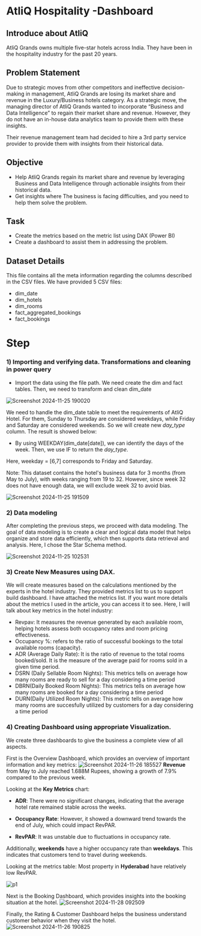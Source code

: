 # AtliQ Hospitality -Dashboard

## Introduce about AtliQ
AtliQ Grands owns multiple five-star hotels across India. They have been in the hospitality industry for the past 20 years. 

## Problem Statement
Due to strategic moves from other competitors and ineffective decision-making in management, AtliQ Grands are losing its market share and revenue in the Luxury/Business hotels category. As a strategic move, the managing director of AtliQ Grands wanted to incorporate “Business and Data Intelligence” to regain their market share and revenue. However, they do not have an in-house data analytics team to provide them with these insights.

Their revenue management team had decided to hire a 3rd party service provider to provide them with insights from their historical data.

## Objective 
* Help AtliQ Grands regain its market share and revenue by leveraging Business and Data Intelligence through actionable insights from their historical data.
* Get insights where The business is facing difficulties, and you need to help them solve the problem.

## Task
- Create the metrics based on the metric list using DAX (Power BI)
- Create a dashboard to assist them in addressing the problem.

## Dataset Details
This file contains all the meta information regarding the columns described in the CSV files. We have provided 5 CSV files:
* dim_date
* dim_hotels
* dim_rooms
* fact_aggregated_bookings
* fact_bookings

# Step 
### 1) Importing and verifying data. Transformations and cleaning in power query
* Import the data using the file path. We need create the dim and fact tables. Then, we need to transform and clean dim_date

![Screenshot 2024-11-25 190020](https://github.com/user-attachments/assets/da22e00b-d364-4a01-839a-d3948ce17fb8)

We need to handle the dim_date table to meet the requirements of AtliQ Hotel. For them, Sunday to Thursday are considered weekdays, while Friday and Saturday are considered weekends. So we will create new _day_type_ column. The result is showed below:
* By using WEEKDAY(dim_date[date]), we can identify the days of the week. Then, we use IF to return the _day_type_. 

Here, weekday = [6,7] corresponds to Friday and Saturday.

Note: This dataset contains the hotel's business data for 3 months (from May to July), with weeks ranging from 19 to 32. However, since week 32 does not have enough data, we will exclude week 32 to avoid bias.


![Screenshot 2024-11-25 191509](https://github.com/user-attachments/assets/aae83af0-860c-4335-a64c-c8909f264c69)

### 2) Data modeling

After completing the previous steps, we proceed with data modeling. The goal of data modeling is to create a clear and logical data model that helps organize and store data efficiently, which then supports data retrieval and analysis. Here, I chose the Star Schema method.

![Screenshot 2024-11-25 102531](https://github.com/user-attachments/assets/b58da8af-bc9b-441d-8d81-1b111a97f1b1)

### 3) Create New Measures using DAX.
We will create measures based on the calculations mentioned by the experts in the hotel industry. They provided metrics list to us to support build dashboard.
I have attached the metrics list. If you want more details about the metrics I used in the article, you can access it to see. Here, I will talk about key metrics in the hotel industry:
* Revpav: It measures the revenue generated by each available room, helping hotels assess both occupancy rates and room pricing effectiveness.
* Occupancy %: refers to the ratio of successful bookings to the total available rooms (capacity).
* ADR (Average Daily Rate): It is the ratio of revenue to the total rooms booked/sold. It is the measure of the average paid for rooms sold in a given time period.
* DSRN (Daily Sellable Room Nights): This metrics tells on average how many rooms are ready to sell for a day considering a time period
* DBRN(Daily Booked Room Nights): This metrics tells on average how many rooms are booked for a day considering a time period
* DURN(Daily Utilized Room Nights): This metric tells on average how many rooms are succesfully utilized by customers for a day considering a time period


### 4) Creating Dashboard using appropriate Visualization.
We create three dashboards to give the business a complete view of all aspects.

First is the Overview Dashboard, which provides an overview of important information and key metrics:
![Screenshot 2024-11-26 185527](https://github.com/user-attachments/assets/bb5466ae-7c14-4b97-a056-4bfbfe647549)
**Revenue** from May to July reached 1.688M Rupees, showing a growth of 7.9% compared to the previous week.

Looking at the **Key Metrics** chart:

* **ADR**: There were no significant changes, indicating that the average hotel rate remained stable across the weeks.

* **Occupancy Rate**: However, it showed a downward trend towards the end of July, which could impact RevPAR.

* **RevPAR**: It was unstable due to fluctuations in occupancy rate.

Additionally, **weekends** have a higher occupancy rate than **weekdays**. This indicates that customers tend to travel during weekends.

Looking at the metrics table: Most property in **Hyderabad** have relatively low RevPAR.

![p1](https://github.com/user-attachments/assets/9b28f799-9774-4754-83dc-e75fbac60e5b)

Next is the Booking Dashboard, which provides insights into the booking situation at the hotel.
![Screenshot 2024-11-28 092509](https://github.com/user-attachments/assets/6dcc5db8-03f0-43af-9b2e-de46954b7f99)


Finally, the Rating & Customer Dashboard helps the business understand customer behavior when they visit the hotel.
![Screenshot 2024-11-26 190825](https://github.com/user-attachments/assets/6cf86fb8-7fa5-4d6f-8b6e-43df3b829c90)


